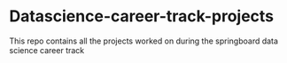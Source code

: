 # Datascience-career-track-projects
This repo contains all the projects worked on during the springboard data science career track
